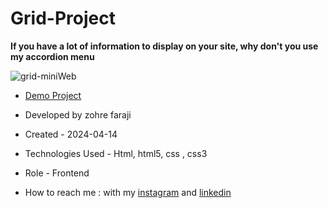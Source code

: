 # Grid-Project

**If you have a lot of information to display on your site, why don't you use my accordion menu**

![grid-miniWeb](https://github.com/zohreFaraji/gridCssPrj030126/assets/165832749/f5628171-e8a0-4e38-96af-5ba62d24dbc0)

- [Demo Project](https://zohrefaraji.github.io/gridCssPrj030126/)

- Developed by zohre faraji

- Created - 2024-04-14

- Technologies Used - Html, html5,  css , css3

- Role - Frontend

- How to reach me : with my [instagram](https://www.instagram.com/zohrefaraji212/) and [linkedin](https://www.linkedin.com/in/zohre-faraji-41822315a/)
